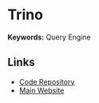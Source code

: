 # Trino

**Keywords:** Query Engine

## Links

- [Code Repository](https://github.com/trinodb/trino)
- [Main Website](https://trino.io)
